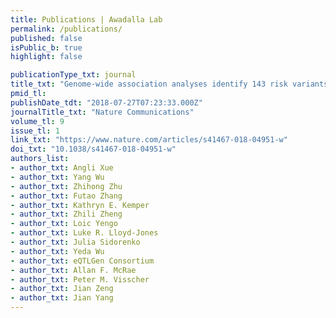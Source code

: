 ```yaml
---
title: Publications | Awadalla Lab
permalink: /publications/
published: false
isPublic_b: true
highlight: false

publicationType_txt: journal
title_txt: "Genome-wide association analyses identify 143 risk variants and putative regulatory mechanisms for type 2 diabetes."
pmid_tl: 
publishDate_tdt: "2018-07-27T07:23:33.000Z"
journalTitle_txt: "Nature Communications"
volume_tl: 9
issue_tl: 1
link_txt: "https://www.nature.com/articles/s41467-018-04951-w"
doi_txt: "10.1038/s41467-018-04951-w"
authors_list:
- author_txt: Angli Xue
- author_txt: Yang Wu
- author_txt: Zhihong Zhu
- author_txt: Futao Zhang
- author_txt: Kathryn E. Kemper
- author_txt: Zhili Zheng
- author_txt: Loic Yengo
- author_txt: Luke R. Lloyd-Jones
- author_txt: Julia Sidorenko
- author_txt: Yeda Wu
- author_txt: eQTLGen Consortium
- author_txt: Allan F. McRae
- author_txt: Peter M. Visscher
- author_txt: Jian Zeng
- author_txt: Jian Yang
---
```

